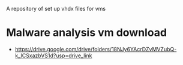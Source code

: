 A repository of set up vhdx files for vms

# Malware analysis vm download

- https://drive.google.com/drive/folders/18NJy6YAcrDZvMVZubQ-k_ICSxazbVS1d?usp=drive_link

